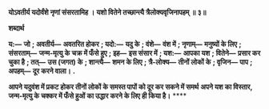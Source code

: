 **योऽवतीर्य यदोर्वंशे नृणां संसरतामिह ।** **यशो वितेने तच्छान्त्यै त्रैलोक्यवृजिनापहम् ॥ ३॥** 

**शब्दार्थ** 

**य:—** **जो** **; अवतीर्य—** **अवतरित होकर** **; यदो:—** **यदु के** **; वंशे—** **वंश में** **; नृणाम्—** **मनुष्यों के लिए** **; संसरताम्—** **जन्म-मृत्यु के** **चक्र में फँसे हुए** **; इह—** **इस संसार में** **; यश:—** **आपका यश** **; वितेने—** **प्रसार कर चुका है** **; तत्—** **उस (जगत) के** **; शान्त्यै—** **शमन के लिए** **; त्रै-लोक्य—** **तीनों लोकों के** **; वृजिन—** **पाप** **; अपहम्—** **दूर करने वाला।** **.** 

**आपने यदुवंश में प्रकट होकर तीनों लोकों के समस्त पापों को दूर कर सकने में समर्थ** **अपने यश का विस्तार, जन्म-मृत्यु के चक्कर में फँसे हुओं का उद्धार करने के लिए ही किया है।** **** 